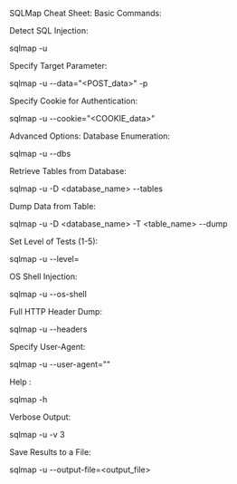 SQLMap Cheat Sheet:
Basic Commands:

Detect SQL Injection:

sqlmap -u <URL>

Specify Target Parameter:

sqlmap -u <URL> --data="<POST_data>" -p <parameter>

Specify Cookie for Authentication:

sqlmap -u <URL> --cookie="<COOKIE_data>"

Advanced Options:
Database Enumeration:

sqlmap -u <URL> --dbs

Retrieve Tables from Database:

sqlmap -u <URL> -D <database_name> --tables

Dump Data from Table:

sqlmap -u <URL> -D <database_name> -T <table_name> --dump

Set Level of Tests (1-5):

sqlmap -u <URL> --level=<level>

OS Shell Injection:

sqlmap -u <URL> --os-shell

Full HTTP Header Dump:

sqlmap -u <URL> --headers

Specify User-Agent:

sqlmap -u <URL> --user-agent="<User-Agent>"

Help :

sqlmap -h

Verbose Output:

sqlmap -u <URL> -v 3

Save Results to a File:

sqlmap -u <URL> --output-file=<output_file>
